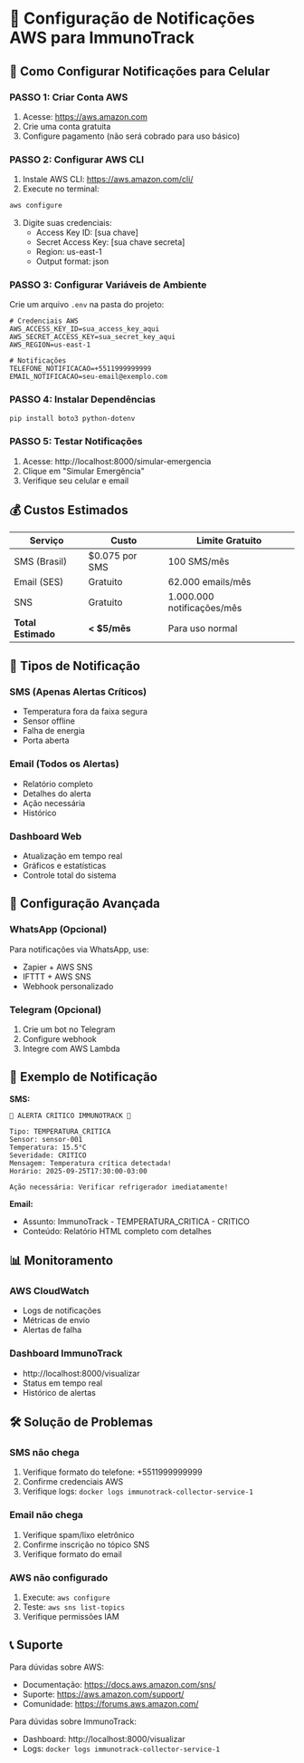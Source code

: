 # 📱 Configuração de Notificações AWS para ImmunoTrack

## 🚀 Como Configurar Notificações para Celular

### **PASSO 1: Criar Conta AWS**
1. Acesse: https://aws.amazon.com
2. Crie uma conta gratuita
3. Configure pagamento (não será cobrado para uso básico)

### **PASSO 2: Configurar AWS CLI**
1. Instale AWS CLI: https://aws.amazon.com/cli/
2. Execute no terminal:
```bash
aws configure
```
3. Digite suas credenciais:
   - Access Key ID: [sua chave]
   - Secret Access Key: [sua chave secreta]
   - Region: us-east-1
   - Output format: json

### **PASSO 3: Configurar Variáveis de Ambiente**
Crie um arquivo `.env` na pasta do projeto:

```env
# Credenciais AWS
AWS_ACCESS_KEY_ID=sua_access_key_aqui
AWS_SECRET_ACCESS_KEY=sua_secret_key_aqui
AWS_REGION=us-east-1

# Notificações
TELEFONE_NOTIFICACAO=+5511999999999
EMAIL_NOTIFICACAO=seu-email@exemplo.com
```

### **PASSO 4: Instalar Dependências**
```bash
pip install boto3 python-dotenv
```

### **PASSO 5: Testar Notificações**
1. Acesse: http://localhost:8000/simular-emergencia
2. Clique em "Simular Emergência"
3. Verifique seu celular e email

## 💰 Custos Estimados

| Serviço | Custo | Limite Gratuito |
|---------|-------|-----------------|
| SMS (Brasil) | $0.075 por SMS | 100 SMS/mês |
| Email (SES) | Gratuito | 62.000 emails/mês |
| SNS | Gratuito | 1.000.000 notificações/mês |
| **Total Estimado** | **< $5/mês** | Para uso normal |

## 📱 Tipos de Notificação

### **SMS (Apenas Alertas Críticos)**
- Temperatura fora da faixa segura
- Sensor offline
- Falha de energia
- Porta aberta

### **Email (Todos os Alertas)**
- Relatório completo
- Detalhes do alerta
- Ação necessária
- Histórico

### **Dashboard Web**
- Atualização em tempo real
- Gráficos e estatísticas
- Controle total do sistema

## 🔧 Configuração Avançada

### **WhatsApp (Opcional)**
Para notificações via WhatsApp, use:
- Zapier + AWS SNS
- IFTTT + AWS SNS
- Webhook personalizado

### **Telegram (Opcional)**
1. Crie um bot no Telegram
2. Configure webhook
3. Integre com AWS Lambda

## 🚨 Exemplo de Notificação

**SMS:**
```
🚨 ALERTA CRÍTICO IMMUNOTRACK 🚨

Tipo: TEMPERATURA_CRITICA
Sensor: sensor-001
Temperatura: 15.5°C
Severidade: CRITICO
Mensagem: Temperatura crítica detectada!
Horário: 2025-09-25T17:30:00-03:00

Ação necessária: Verificar refrigerador imediatamente!
```

**Email:**
- Assunto: ImmunoTrack - TEMPERATURA_CRITICA - CRITICO
- Conteúdo: Relatório HTML completo com detalhes

## 📊 Monitoramento

### **AWS CloudWatch**
- Logs de notificações
- Métricas de envio
- Alertas de falha

### **Dashboard ImmunoTrack**
- http://localhost:8000/visualizar
- Status em tempo real
- Histórico de alertas

## 🛠️ Solução de Problemas

### **SMS não chega**
1. Verifique formato do telefone: +5511999999999
2. Confirme credenciais AWS
3. Verifique logs: `docker logs immunotrack-collector-service-1`

### **Email não chega**
1. Verifique spam/lixo eletrônico
2. Confirme inscrição no tópico SNS
3. Verifique formato do email

### **AWS não configurado**
1. Execute: `aws configure`
2. Teste: `aws sns list-topics`
3. Verifique permissões IAM

## 📞 Suporte

Para dúvidas sobre AWS:
- Documentação: https://docs.aws.amazon.com/sns/
- Suporte: https://aws.amazon.com/support/
- Comunidade: https://forums.aws.amazon.com/

Para dúvidas sobre ImmunoTrack:
- Dashboard: http://localhost:8000/visualizar
- Logs: `docker logs immunotrack-collector-service-1`
